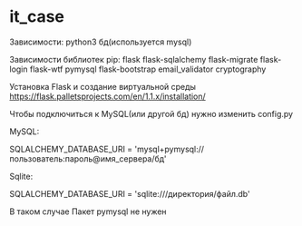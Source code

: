 # it_case

Зависимости:
  python3 
  бд(используется mysql)

Зависимости библиотек pip:
flask 
flask-sqlalchemy 
flask-migrate 
flask-login 
flask-wtf 
pymysql 
flask-bootstrap 
email_validator 
cryptography

 Установка Flask и создание виртуальной среды
https://flask.palletsprojects.com/en/1.1.x/installation/

 Чтобы подключиться к MySQL(или другой бд) нужно изменить config.py
 
MySQL:
 
  SQLALCHEMY_DATABASE_URI = 'mysql+pymysql://пользователь:пароль@имя_сервера/бд'
  
Sqlite:
 
 SQLALCHEMY_DATABASE_URI = 'sqlite:///директория/файл.db'
 
 В таком случае
Пакет pymysql не нужен
